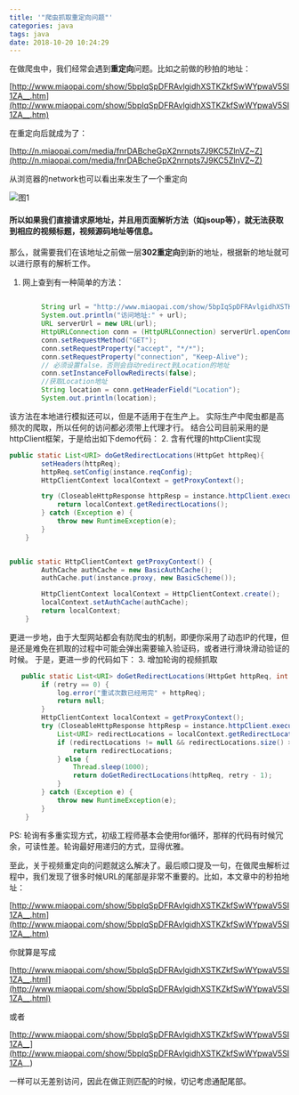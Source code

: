 ```yaml
---
title: '"爬虫抓取重定向问题"'
categories: java
tags: java
date: 2018-10-20 10:24:29
---
```


在做爬虫中，我们经常会遇到**重定向**问题。比如之前做的秒拍的地址：

[http://www.miaopai.com/show/5bpIqSpDFRAvlgidhXSTKZkfSwWYpwaV5SI1ZA__.htm](http://www.miaopai.com/show/5bpIqSpDFRAvlgidhXSTKZkfSwWYpwaV5SI1ZA__.htm)

在重定向后就成为了：

[http://n.miaopai.com/media/fnrDABcheGpX2nrnpts7J9KC5ZlnVZ~Z](http://n.miaopai.com/media/fnrDABcheGpX2nrnpts7J9KC5ZlnVZ~Z)

从浏览器的network也可以看出来发生了一个重定向

![图1](http://upload-images.jianshu.io/upload_images/14043408-71520da4af6e9d52?imageMogr2/auto-orient/strip%7CimageView2/2/w/1240)

#### 所以如果我们直接请求原地址，并且用页面解析方法（如jsoup等），就无法获取到相应的视频标题，视频源码地址等信息。

那么，就需要我们在该地址之前做一层**302重定向**到新的地址，根据新的地址就可以进行原有的解析工作。

1. 网上查到有一种简单的方法：  

``` java

        String url = "http://www.miaopai.com/show/5bpIqSpDFRAvlgidhXSTKZkfSwWYpwaV5SI1ZA__.htm";
        System.out.println("访问地址:" + url);
        URL serverUrl = new URL(url);
        HttpURLConnection conn = (HttpURLConnection) serverUrl.openConnection();
        conn.setRequestMethod("GET");
        conn.setRequestProperty("accept", "*/*");
        conn.setRequestProperty("connection", "Keep-Alive");
        // 必须设置false，否则会自动redirect到Location的地址
        conn.setInstanceFollowRedirects(false);
        //获取Location地址
        String location = conn.getHeaderField("Location");
        System.out.println(location);
```
该方法在本地进行模拟还可以，但是不适用于在生产上。
实际生产中爬虫都是高频次的爬取，所以任何的访问都必须带上代理才行。
结合公司目前采用的是httpClient框架，于是给出如下demo代码：
2. 含有代理的httpClient实现
``` java
public static List<URI> doGetRedirectLocations(HttpGet httpReq){
        setHeaders(httpReq);
        httpReq.setConfig(instance.reqConfig);
        HttpClientContext localContext = getProxyContext();

        try (CloseableHttpResponse httpResp = instance.httpClient.execute(httpReq, localContext)){
            return localContext.getRedirectLocations();
        } catch (Exception e) {
            throw new RuntimeException(e);
        }
    }


public static HttpClientContext getProxyContext() {
        AuthCache authCache = new BasicAuthCache();
        authCache.put(instance.proxy, new BasicScheme());

        HttpClientContext localContext = HttpClientContext.create();
        localContext.setAuthCache(authCache);
        return localContext;
    }
```
更进一步地，由于大型网站都会有防爬虫的机制，即便你采用了动态IP的代理，但是还是难免在抓取的过程中可能会弹出需要输入验证码，或者进行滑块滑动验证的时候。
于是，更进一步的代码如下：
3. 增加轮询的视频抓取
```java 
   public static List<URI> doGetRedirectLocations(HttpGet httpReq, int retry) {
        if (retry == 0) {
            log.error("重试次数已经用完" + httpReq);
            return null;
        }
        HttpClientContext localContext = getProxyContext();
        try (CloseableHttpResponse httpResp = instance.httpClient.execute(httpReq, localContext)) {
            List<URI> redirectLocations = localContext.getRedirectLocations();
            if (redirectLocations != null && redirectLocations.size() > 0) {
                return redirectLocations;
            } else {
                Thread.sleep(1000);
                return doGetRedirectLocations(httpReq, retry - 1);
            }
        } catch (Exception e) {
            throw new RuntimeException(e);
        }
    }
```
PS: 轮询有多重实现方式，初级工程师基本会使用for循环，那样的代码有时候冗余，可读性差。轮询最好用递归的方式，显得优雅。

至此，关于视频重定向的问题就这么解决了。最后顺口提及一句，在做爬虫解析过程中，我们发现了很多时候URL的尾部是非常不重要的。比如，本文章中的秒拍地址：

[http://www.miaopai.com/show/5bpIqSpDFRAvlgidhXSTKZkfSwWYpwaV5SI1ZA__.htm](http://www.miaopai.com/show/5bpIqSpDFRAvlgidhXSTKZkfSwWYpwaV5SI1ZA__.htm)

你就算是写成

[http://www.miaopai.com/show/5bpIqSpDFRAvlgidhXSTKZkfSwWYpwaV5SI1ZA__.html](http://www.miaopai.com/show/5bpIqSpDFRAvlgidhXSTKZkfSwWYpwaV5SI1ZA__.html)

或者

[http://www.miaopai.com/show/5bpIqSpDFRAvlgidhXSTKZkfSwWYpwaV5SI1ZA__](http://www.miaopai.com/show/5bpIqSpDFRAvlgidhXSTKZkfSwWYpwaV5SI1ZA__)

一样可以无差别访问，因此在做正则匹配的时候，切记考虑通配尾部。

